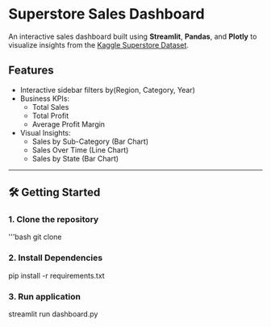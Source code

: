 #  Superstore Sales Dashboard

An interactive sales dashboard built using **Streamlit**, **Pandas**, and **Plotly** to visualize insights from the [Kaggle Superstore Dataset](https://www.kaggle.com/datasets/vivek468/superstore-dataset-final).


## Features

- Interactive sidebar filters by(Region, Category, Year)
- Business KPIs:
  -  Total Sales
  -  Total Profit
  -  Average Profit Margin
- Visual Insights:
  -  Sales by Sub-Category (Bar Chart)
  -  Sales Over Time (Line Chart)
  - Sales by State (Bar Chart)

---

## 🛠️ Getting Started

### 1. Clone the repository

'''bash
git clone 

### 2. Install Dependencies

pip install -r requirements.txt

### 3. Run application

streamlit run dashboard.py

